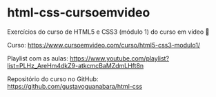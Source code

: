# html-css-cursoemvideo

Exercícios do curso de HTML5 e CSS3 (módulo 1) do curso em vídeo 🖖

Curso: https://www.cursoemvideo.com/curso/html5-css3-modulo1/

Playlist com as aulas: https://www.youtube.com/playlist?list=PLHz_AreHm4dkZ9-atkcmcBaMZdmLHft8n

Repositório do curso no GitHub: https://github.com/gustavoguanabara/html-css
